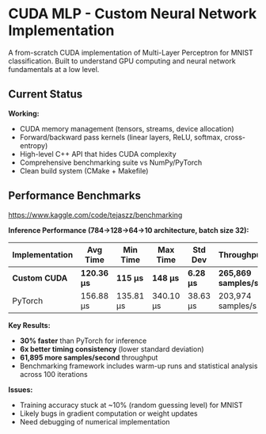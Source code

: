 # CUDA MLP - Custom Neural Network Implementation

A from-scratch CUDA implementation of Multi-Layer Perceptron for MNIST classification. Built to understand GPU computing and neural network fundamentals at a low level.

## Current Status

**Working:**
- CUDA memory management (tensors, streams, device allocation)
- Forward/backward pass kernels (linear layers, ReLU, softmax, cross-entropy)
- High-level C++ API that hides CUDA complexity
- Comprehensive benchmarking suite vs NumPy/PyTorch
- Clean build system (CMake + Makefile)

## Performance Benchmarks

https://www.kaggle.com/code/tejaszz/benchmarking

**Inference Performance (784→128→64→10 architecture, batch size 32):**

| Implementation | Avg Time | Min Time | Max Time | Std Dev | Throughput |
|---|---|---|---|---|---|
| **Custom CUDA** | **120.36 μs** | **115 μs** | **148 μs** | **6.28 μs** | **265,869 samples/s** |
| PyTorch | 156.88 μs | 135.81 μs | 340.10 μs | 38.63 μs | 203,974 samples/s |

**Key Results:**
- **30% faster** than PyTorch for inference
- **6x better timing consistency** (lower standard deviation)
- **61,895 more samples/second** throughput
- Benchmarking framework includes warm-up runs and statistical analysis across 100 iterations

**Issues:**
- Training accuracy stuck at ~10% (random guessing level) for MNIST
- Likely bugs in gradient computation or weight updates
- Need debugging of numerical implementation
